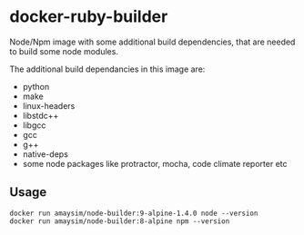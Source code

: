 # docker-ruby-builder
Node/Npm image with some additional build dependencies, that are needed to build some node modules.

The additional build dependancies in this image are:

- python
- make
- linux-headers
- libstdc++
- libgcc
- gcc
- g++
- native-deps
- some node packages like protractor, mocha, code climate reporter etc

## Usage

    docker run amaysim/node-builder:9-alpine-1.4.0 node --version
    docker run amaysim/node-builder:8-alpine npm --version